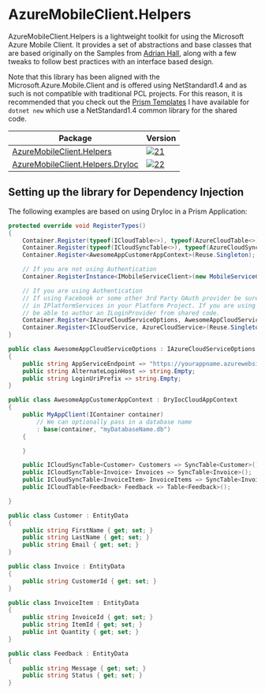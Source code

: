 # AzureMobileClient.Helpers

AzureMobileClient.Helpers is a lightweight toolkit for using the Microsoft Azure Mobile Client. It provides a set of abstractions and base classes that are based originally on the Samples from [Adrian Hall](https://adrianhall.github.io/develop-mobile-apps-with-csharp-and-azure/), along with a few tweaks to follow best practices with an interface based design.

Note that this library has been aligned with the Microsoft.Azure.Mobile.Client and is offered using NetStandard1.4 and as such is not compatible with traditional PCL projects. For this reason, it is recommended that you check out the [Prism Templates](https://github.com/dansiegel/Prism-Templates) I have available for `dotnet new` which use a NetStandard1.4 common library for the shared code.

| Package | Version |
|---------|---------|
| [AzureMobileClient.Helpers][11] | [![21]][11] |
| [AzureMobileClient.Helpers.DryIoc][12] | [![22]][12] |

## Setting up the library for Dependency Injection

The following examples are based on using DryIoc in a Prism Application:

```cs
protected override void RegisterTypes()
{
    Container.Register(typeof(ICloudTable<>), typeof(AzureCloudTable<>);
    Container.Register(typeof(ICloudSyncTable<>), typeof(AzureCloudSyncTable<>));
    Container.Register<AwesomeAppCustomerAppContext>(Reuse.Singleton);

    // If you are not using Authentication
    Container.RegisterInstance<IMobileServiceClient>(new MobileServiceClient(AppSettings.ApiEndpoint));

    // If you are using Authentication
    // If using Facebook or some other 3rd Party OAuth provider be sure to register ILoginProvider
    // in IPlatformServices in your Platform Project. If you are using a custom auth provider, you may
    // be able to author an ILoginProvider from shared code.
    Container.Register<IAzureCloudServiceOptions, AwesomeAppCloudServiceOptions>(Reuse.Singleton);
    Container.Register<ICloudService, AzureCloudService>(Reuse.Singleton);
}
```

```cs
public class AwesomeAppCloudServiceOptions : IAzureCloudServiceOptions
{
    public string AppServiceEndpoint => "https://yourappname.azurewebsites.net";
    public string AlternateLoginHost => string.Empty;
    public string LoginUriPrefix => string.Empty;
}

public class AwesomeAppCustomerAppContext : DryIocCloudAppContext
{
    public MyAppClient(IContainer container)
        // We can optionally pass in a database name
        : base(container, "myDatabaseName.db")
    {

    }

    public ICloudSyncTable<Customer> Customers => SyncTable<Customer>();
    public ICloudSyncTable<Invoice> Invoices => SyncTable<Invoice>();
    public ICloudSyncTable<InvoiceItem> InvoiceItems => SyncTable<InvoiceItem>();
    public ICloudTable<Feedback> Feedback => Table<Feedback>();

}

public class Customer : EntityData
{
    public string FirstName { get; set; }
    public string LastName { get; set; }
    public string Email { get; set; }
}

public class Invoice : EntityData
{
    public string CustomerId { get; set; }
}

public class InvoiceItem : EntityData
{
    public string InvoiceId { get; set; }
    public string ItemId { get; set; }
    public int Quantity { get; set; }
}

public class Feedback : EntityData
{
    public string Message { get; set; }
    public string Status { get; set; }
}
```


[11]: https://www.nuget.org/packages/AzureMobileClient.Helpers
[12]: https://www.nuget.org/packages/AzureMobileClient.Helpers.DryIoc

[21]: https://img.shields.io/nuget/vpre/AzureMobileClient.Helpers.svg
[22]: https://img.shields.io/nuget/vpre/AzureMobileClient.Helpers.DryIoc.svg